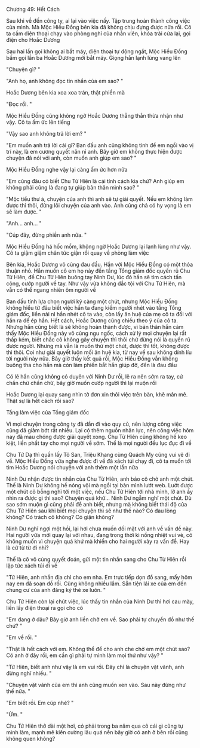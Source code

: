 




Chương 49: Hết Cách


Sau khi về đến công ty, ai lại vào việc nấy. Tập trung hoàn thành công việc của mình. Mà Mộc Hiểu Đồng bên kia đã không chịu đựng được nữa rồi. Cô ta cầm điện thoại chạy vào phòng nghỉ của nhân viên, khóa trái cửa lại, gọi điện cho Hoắc Dương

Sau hai lần gọi không ai bắt máy, điện thoại tự động ngắt, Mộc Hiểu Đồng bấm gọi lần ba Hoắc Dương mới bắt máy. Giọng hắn lạnh lùng vang lên

"Chuyện gì? "

"Anh họ, anh không đọc tin nhắn của em sao? "

Hoắc Dương bên kia xoa xoa trán, thật phiền mà

"Đọc rồi. "

Mộc Hiểu Đồng cũng không ngờ Hoắc Dương thẳng thắn thừa nhận như vậy. Cô ta ấm ức lên tiếng

"Vậy sao anh không trả lời em? "

"Em muốn anh trả lời cái gì? Ban đầu anh cũng không tính để em ngồi vào vị trí này, là em cương quyết năn nỉ anh. Bây giờ em không thực hiện được chuyện đã nói với anh, còn muốn anh giúp em sao? "

Mộc Hiểu Đồng nghe vậy lại càng ấm ức hơn nữa

"Em cũng đâu có biết Chu Tử Hiên là cái tính cách kia chứ? Anh giúp em không phải cũng là đang tự giúp bản thân mình sao? "

"Mộc tiểu thư à, chuyện của anh thì anh sẽ tự giải quyết. Nếu em không làm được thì thôi, đừng lôi chuyện của anh vào. Anh cũng chả có hy vọng là em sẽ làm được. "



"Anh... anh... "

"Cúp đây, đừng phiền anh nữa. "

Mộc Hiểu Đồng há hốc mồm, không ngờ Hoắc Dương lại lạnh lùng như vậy. Cô ta giậm giậm chân tức giận rồi quay về phòng làm việc

Bên kia, Hoắc Dương vô cùng đau đầu. Hắn với Mộc Hiểu Đồng có một thỏa thuận nhỏ. Hắn muốn cô em họ này đến tầng Tổng giám đốc quyến rũ Chu Tử Hiên, để Chu Tử Hiên buông tay Ninh Dư, lúc đó hắn sẽ tìm cách tấn công, cướp người về tay. Như vậy vừa không đắc tội với Chu Tử Hiên, mà vẫn có thể ngang nhiên ôm người về

Ban đầu tính lựa chọn người kỹ càng một chút, nhưng Mộc Hiểu Đồng không hiểu từ đâu biết việc hắn ta đang kiếm người nhét vào tầng Tổng giám đốc, liền nài nỉ hắn nhét cô ta vào, còn lấy ân huệ của mẹ cô ta đối với hắn ra để ép hắn. Hết cách, Hoắc Dương cũng chiều theo ý của cô ta. Nhưng hắn cũng biết là sẽ không hoàn thành được, vì bản thân hắn cảm thấy Mộc Hiểu Đồng này vô cùng ngu ngốc, cách xử lý mọi chuyện lại rất thấp kém, biết chắc cô không gây chuyện thì thôi chứ đừng nói là quyến rũ được người. Nhưng mà vẫn là muốn thử một chút, được thì tốt, không được thì thôi. Coi như giải quyết luôn mối ân huệ kia, từ nay về sau không dính líu tới người này nữa. Bây giờ thấy kết quả rồi, Mộc Hiểu Đồng vẫn không buông tha cho hắn mà còn làm phiền bắt hắn giúp đỡ, đến là đau đầu

Có lẽ hắn cũng không có duyên với Ninh Dư rồi, lẽ ra nên sớm ra tay, cứ chần chừ chần chừ, bây giờ muốn cướp người thì lại muộn rồi

Hoắc Dương lại quay sang nhìn tờ đơn xin thôi việc trên bàn, khẽ mân mê. Thật sự là hết cách rồi sao?



Tầng làm việc của Tổng giám đốc

Vì mọi chuyện trong công ty đã dần đi vào quy củ, nên lượng công việc cũng đã giảm bớt rất nhiều. Lại có thêm nguồn nhân lực, nên công việc hôm nay đã mau chóng được giải quyết xong. Chu Tử Hiên cũng không hề keo kiệt, liền phất tay cho mọi người về sớm. Thế là mọi người đều lục đục đi về

Chu Tử Dạ thì quấn lấy Tô San, Triệu Khang cùng Quách My cũng vui vẻ đi về. Mộc Hiểu Đồng vừa nghe được đi về đã xách túi chạy đi, cô ta muốn tới tìm Hoắc Dương nói chuyện với anh thêm một lần nữa

Ninh Dư nhận được tin nhắn của Chu Tử Hiên, anh bảo cô chờ anh một chút. Thế là Ninh Dư không hề nóng vội mà ngồi tại bàn mình lướt web. Lướt được một chút cô bỗng nghĩ tới một việc, nếu Chu Tử Hiên tới nhà mình, lỡ anh ấy nhìn ra được gì thì sao? Chuyện quá khứ... Ninh Dư ngẫm nghĩ một chút. Dù sao sớm muộn gì cũng phải để anh biết, nhưng mà không biết thái độ của Chu Tử Hiên sau khi biết mọi chuyện thì sẽ như thế nào? Có đau lòng không? Có trách cô không? Có giận không?



Ninh Dư nghĩ ngợi một hồi, lại hơi chưa muốn đối mặt với anh về vấn đề này. Hai người vừa mới quay lại với nhau, đang trong thời kì nồng nhiệt vui vẻ, cô không muốn vì chuyện quá khứ mà khiến cho hai người xảy ra vấn đề. Hay là cứ từ từ đi nhỉ?

Thế là cô vô cùng quyết đoán, gửi một tin nhắn sang cho Chu Tử Hiên rồi lập tức xách túi đi về

"Tử Hiên, anh nhắn địa chỉ cho em nha. Em trực tiếp dọn đồ sang, mấy hôm nay em đã soạn đồ rồi. Cũng không nhiều lắm. Sẵn tiện lái xe của em đến chung cư của anh đăng ký thẻ xe luôn. "

Chu Tử Hiên còn lại chút việc, lúc thấy tin nhắn của Ninh Dư thì hơi cau mày, liền lấy điện thoại ra gọi cho cô

"Em đang ở đâu? Bây giờ anh liền chở em về. Sao phải tự chuyển đồ như thế chứ? "

"Em về rồi. "

"Thật là hết cách với em. Không thể để cho anh che chở em một chút sao? Có anh ở đây rồi, em cần gì phải tự mình làm mọi thứ như vậy? "

"Tử Hiên, biết anh như vậy là em vui rồi. Đây chỉ là chuyện vặt vãnh, anh đừng nghĩ nhiều. "

"Chuyện vặt vãnh của em thì anh cũng muốn xen vào. Sau này đừng như thế nữa. "

"Em biết rồi. Em cúp nhé? "

"Ừm. "

Chu Tử Hiên thở dài một hơi, có phải trong ba năm qua cô cái gì cũng tự mình làm, mạnh mẽ kiên cường lâu quá nên bây giờ có anh ở bên rồi cũng không quen không?




